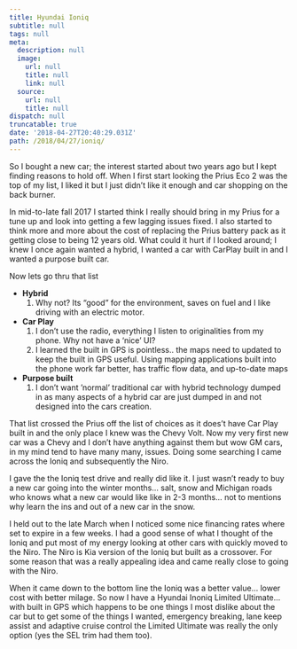 ```yaml
---
title: Hyundai Ioniq
subtitle: null
tags: null
meta:
  description: null
  image:
    url: null
    title: null
    link: null
  source:
    url: null
    title: null
dispatch: null
truncatable: true
date: '2018-04-27T20:40:29.031Z'
path: /2018/04/27/ioniq/
---
```

So I bought a new car; the interest started about two years ago but I kept finding reasons to hold off.  When I first start looking the Prius Eco 2 was the top of my list, I liked it but I just didn’t like it enough and car shopping on the back burner.

In mid-to-late fall 2017 I started think I really should bring in my Prius for a tune up and look into getting a few lagging issues fixed. I also started to think more and more about the cost of replacing the Prius battery pack as it getting close to being 12 years old. What could it hurt if I looked around; I knew I once again wanted a hybrid, I wanted a car with CarPlay built in and I wanted a purpose built car.

Now lets go thru that list

* __Hybrid__
    1. Why not? Its “good” for the environment, saves on fuel and I like driving with an electric motor.
* __Car Play__
    1. I don’t use the radio, everything I listen to originalities from my phone. Why not have a ‘nice’ UI?
    1. I learned the built in GPS is pointless.. the maps need to updated to keep the built in GPS useful. Using mapping applications built into the phone work far better, has traffic flow data, and up-to-date maps
* __Purpose built__
    1. I don’t want ’normal’ traditional car with hybrid technology dumped in as many aspects of a hybrid car are just dumped in and not designed into the cars creation.

 That list crossed the Prius off the list of choices as it does’t have Car Play built in and the only place I knew was the Chevy Volt. Now my very first new car was a Chevy and I don’t have anything against them but wow GM cars, in my mind tend to have many many, issues. Doing some searching I came across the Ioniq and subsequently the Niro.

I gave the the Ioniq test drive and really did like it. I just wasn’t ready to buy a new car going into the winter months… salt, snow and Michigan roads who knows what a new car would like like in 2-3 months… not to mentions why learn the ins and out of a new car in the snow.

I held out to the late March when I noticed some nice financing rates where set to expire in a few weeks. I had a good sense of what I thought of the Ioniq and put most of my energy looking at other cars with quickly moved to the Niro. The Niro is Kia version of the Ioniq but built as a crossover. For some reason that was a really appealing idea and came really close to going with the Niro. 

When it came down to the bottom line the Ioniq was a better value… lower cost with better milage. So now I have a Hyundai Inoniq Limited Ultimate… with built in GPS which happens to be one things I most dislike about the car but to get some of the things I wanted, emergency breaking, lane keep assist and adaptive cruise control the Limited Ultimate was really the only option (yes the SEL trim had them too).
